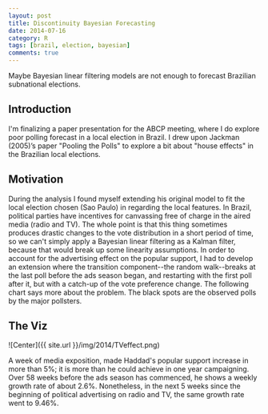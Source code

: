 ```yaml
---
layout: post
title: Discontinuity Bayesian Forecasting
date: 2014-07-16
category: R
tags: [brazil, election, bayesian]
comments: true
---
```


Maybe Bayesian linear filtering models are not enough to forecast Brazilian subnational elections.

<!--more-->

## Introduction
I'm finalizing a paper presentation for the ABCP meeting, where I do explore poor polling forecast in a local election in Brazil. I drew upon Jackman (2005)’s paper "Pooling the Polls" to explore a bit about "house effects" in the Brazilian local elections. 

## Motivation 
 During the analysis I found myself extending his original model to fit the local election chosen (Sao Paulo) in regarding the local features.
 In Brazil, political parties have incentives for canvassing free of charge in the aired media (radio and TV). The whole point is that this thing sometimes produces drastic changes to the vote distribution in a short period of time, so we can't simply apply a Bayesian linear filtering as a Kalman filter,  because that would break up some linearity assumptions.
 In order to account for the advertising effect on the popular support, I had to develop an extension where the transition component--the random walk--breaks at the last poll before the ads season began, and restarting with the first poll after it, but with a catch-up of the vote preference change. The following chart says more about the problem. The black spots are the observed polls by the major pollsters.

## The Viz
![Center]({{ site.url }}/img/2014/TVeffect.png)


A week of media exposition, made Haddad's popular support increase in more than 5%; it is more than he could achieve in one year campaigning. Over 58 weeks before the ads season has commenced, he shows a weekly growth rate of about 2.6%. Nonetheless, in the next 5 weeks since the beginning of political advertising on radio and TV, the same growth rate went to 9.46%.
